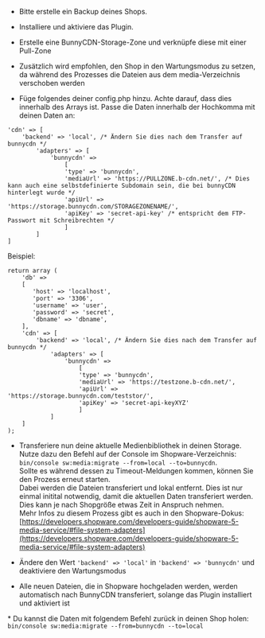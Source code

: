 - Bitte erstelle ein Backup deines Shops.
- Installiere und aktiviere das Plugin.
- Erstelle eine BunnyCDN-Storage-Zone und verknüpfe diese mit einer Pull-Zone
- Zusätzlich wird empfohlen, den Shop in den Wartungsmodus zu setzen, da während des Prozesses die Dateien aus dem media-Verzeichnis verschoben werden
    
- Füge folgendes deiner config.php hinzu. Achte darauf, dass dies innerhalb des Arrays ist. Passe die Daten innerhalb der Hochkomma mit deinen Daten an:
       
```
'cdn' => [
    'backend' => 'local', /* Ändern Sie dies nach dem Transfer auf bunnycdn */
        'adapters' => [
            'bunnycdn' =>
                [
                'type' => 'bunnycdn',
                'mediaUrl' => 'https://PULLZONE.b-cdn.net/', /* Dies kann auch eine selbstdefinierte Subdomain sein, die bei bunnyCDN hinterlegt wurde */
                'apiUrl' => 'https://storage.bunnycdn.com/STORAGEZONENAME/',
                'apiKey' => 'secret-api-key' /* entspricht dem FTP-Passwort mit Schreibrechten */
                ]
        ]
]
```

Beispiel:
```
return array (
    'db' =>
    [
       'host' => 'localhost',
       'port' => '3306',
       'username' => 'user',
       'password' => 'secret',
       'dbname' => 'dbname',
    ],
    'cdn' => [
        'backend' => 'local', /* Ändern Sie dies nach dem Transfer auf bunnycdn */
            'adapters' => [
                'bunnycdn' =>
                    [
                    'type' => 'bunnycdn',
                    'mediaUrl' => 'https://testzone.b-cdn.net/',
                    'apiUrl' => 'https://storage.bunnycdn.com/teststor/',
                    'apiKey' => 'secret-api-keyXYZ'
                    ]
            ]
    ]
);
```
    
-  Transferiere nun deine aktuelle Medienbibliothek in deinen Storage. Nutze dazu den Befehl auf der Console im Shopware-Verzeichnis: `bin/console sw:media:migrate --from=local --to=bunnycdn`.  
        Sollte es während dessen zu Timeout-Meldungen kommen, können Sie den Prozess erneut starten.  
        Dabei werden die Dateien transferiert und lokal entfernt. Dies ist nur einmal initital notwendig, damit die
        aktuellen Daten transferiert werden. Dies kann je nach Shopgröße etwas Zeit in Anspruch nehmen.  
        Mehr Infos zu diesem Prozess gibt es auch in den Shopware-Dokus: [https://developers.shopware.com/developers-guide/shopware-5-media-service/#file-system-adapters](https://developers.shopware.com/developers-guide/shopware-5-media-service/#file-system-adapters)
    
- Ändere den Wert `'backend' => 'local'` in `'backend' => 'bunnycdn'` und deaktiviere den Wartungsmodus
- Alle neuen Dateien, die in Shopware hochgeladen werden, werden automatisch nach BunnyCDN transferiert, solange
        das Plugin installiert und aktiviert ist
    
\* Du kannst die Daten mit folgendem Befehl zurück in deinen Shop holen: `bin/console sw:media:migrate --from=bunnycdn --to=local`
